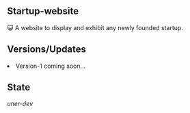 <h2>Startup-website</h2>
😺 A website to display and exhibit any newly founded startup.

<h2>Versions/Updates</h2>
<li>Version-1 coming soon...</li>

<h2>State</h2>
<em>uner-dev</em>
